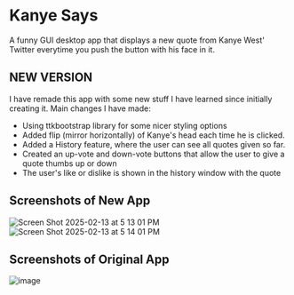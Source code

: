 # Kanye Says
A funny GUI desktop app that displays a new quote from Kanye West' Twitter everytime you push the button with his face in it. 

## NEW VERSION
I have remade this app with some new stuff I have learned since initially creating it. 
Main changes I have made:
  * Using ttkbootstrap library for some nicer styling options
  * Added flip (mirror horizontally) of Kanye's head each time he is clicked. 
  * Added a History feature, where the user can see all quotes given so far.
  * Created an up-vote and down-vote buttons that allow the user to give a quote thumbs up or down
  * The user's like or dislike is shown in the history window with the quote

## Screenshots of New App
![Screen Shot 2025-02-13 at 5 13 01 PM](https://github.com/user-attachments/assets/da24a08d-89fc-465a-9452-e69214ce1bce)
![Screen Shot 2025-02-13 at 5 14 01 PM](https://github.com/user-attachments/assets/559eb2c9-ef6f-4517-93e1-a65ecb702955)

## Screenshots of Original App
![image](https://user-images.githubusercontent.com/103232802/162834439-7deb7c4b-c687-4412-be1b-5f9f1904fbe4.png)
